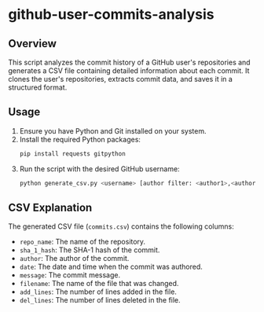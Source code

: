 # github-user-commits-analysis

## Overview

This script analyzes the commit history of a GitHub user's repositories and generates a CSV file containing detailed information about each commit. It clones the user's repositories, extracts commit data, and saves it in a structured format.

## Usage

1. Ensure you have Python and Git installed on your system.
2. Install the required Python packages:
   ```bash
   pip install requests gitpython
   ```
3. Run the script with the desired GitHub username:
   ```bash
   python generate_csv.py <username> [author filter: <author1>,<author2>,...]
   ```

## CSV Explanation

The generated CSV file (`commits.csv`) contains the following columns:

- `repo_name`: The name of the repository.
- `sha_1_hash`: The SHA-1 hash of the commit.
- `author`: The author of the commit.
- `date`: The date and time when the commit was authored.
- `message`: The commit message.
- `filename`: The name of the file that was changed.
- `add_lines`: The number of lines added in the file.
- `del_lines`: The number of lines deleted in the file.
